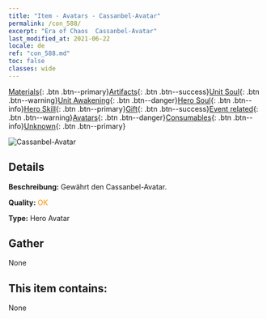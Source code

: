 ```yaml
---
title: "Item - Avatars - Cassanbel-Avatar"
permalink: /con_588/
excerpt: "Era of Chaos  Cassanbel-Avatar"
last_modified_at: 2021-06-22
locale: de
ref: "con_588.md"
toc: false
classes: wide
---
```

 [Materials](/ItemsDE/){: .btn .btn--primary}[Artifacts](/ItemsDE/Artifacts/){: .btn .btn--success}[Unit Soul](/ItemsDE/UnitSoul/){: .btn .btn--warning}[Unit Awakening](/ItemsDE/UnitAwakening/){: .btn .btn--danger}[Hero Soul](/ItemsDE/HeroSoul/){: .btn .btn--info}[Hero Skill](/ItemsDE/HeroSkill/){: .btn .btn--primary}[Gift](/ItemsDE/Gift/){: .btn .btn--success}[Event related](/ItemsDE/Events/){: .btn .btn--warning}[Avatars](/ItemsDE/Avatars/){: .btn .btn--danger}[Consumables](/ItemsDE/Consumables/){: .btn .btn--info}[Unknown](/ItemsDE/Unknown/){: .btn .btn--primary}

 ![Cassanbel-Avatar](/images/h/h_Cassanbel2.jpg)

## Details
 **Beschreibung:** Gewährt den Cassanbel-Avatar.

 **Quality:** <span style="color: #FF8C00">OK</span>

 **Type:** Hero Avatar

## Gather

  None

## This item contains:

  None

